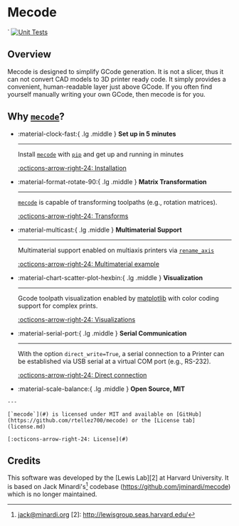 Mecode
======
  `
[![Unit Tests](https://github.com/rtellez700/mecode/actions/workflows/python-package.yml/badge.svg)](https://github.com/rtellez700/mecode/actions/workflows/python-package.yml)

## Overview

Mecode is designed to simplify GCode generation. It is not a slicer, thus it
can not convert CAD models to 3D printer ready code. It simply provides a
convenient, human-readable layer just above GCode. If you often find
yourself manually writing your own GCode, then mecode is for you.

<!-- 
  - gcode generation
  - matrix transformation
  - multimaterial support
  - visualization tools
 -->

## Why [`mecode`](#)?
<div class="grid cards" markdown>

-   :material-clock-fast:{ .lg .middle } __Set up in 5 minutes__

    ---

    Install [`mecode`](#) with [`pip`](#) and get up
    and running in minutes

    [:octicons-arrow-right-24: Installation](intall.md)

-   :material-format-rotate-90:{ .lg .middle } __Matrix Transformation__

    ---

    [`mecode`](#) is capable of transforming toolpaths (e.g., rotation matrices).

    [:octicons-arrow-right-24: Transforms](tutorials/matrix-transformations.md)

    
-   :material-multicast:{ .lg .middle } __Multimaterial Support__

    ---

    Multimaterial support enabled on multiaxis printers via [`rename_axis`](/api-reference/mecode/#mecode.main.G.rename_axis)

    [:octicons-arrow-right-24: Multimaterial example](tutorials/multimaterial-printing.md)

-   :material-chart-scatter-plot-hexbin:{ .lg .middle } __Visualization__

    ---

    Gcode toolpath visualization enabled by [matplotlib](https://matplotlib.org/) with color coding support for complex prints.

    [:octicons-arrow-right-24: Visualizations](tutorials/visualization.md)

-   :material-serial-port:{ .lg .middle } __Serial Communication__

    ---

    With the option `direct_write=True`, a serial connection to a Printer can be established via USB serial at a virtual COM port (e.g., RS-232).

    [:octicons-arrow-right-24: Direct connection](tutorials/serial-communication.md)

-    :material-scale-balance:{ .lg .middle } __Open Source, MIT__

    ---

    [`mecode`](#) is licensed under MIT and available on [GitHub](https://github.com/rtellez700/mecode) or the [License tab](license.md)

    [:octicons-arrow-right-24: License](#)

</div>


<!-- ## TODO

- [ ] build out multi-nozzle support
    - [ ] include multi-nozzle support in view method.
- [ ] add ability to read current status of aerotech
  - [ ] turn off omnicure after aborted runs
- [ ] add support for identifying part bounds and specifying safe post print "parking" -->


## Credits

This software was developed by the [Lewis Lab][2] at Harvard University. It is based on Jack Minardi's[^1] codebase (https://github.com/jminardi/mecode) which is no longer maintained.

[^1]: <jack@minardi.org>
[2]: http://lewisgroup.seas.harvard.edu/
